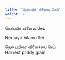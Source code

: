 ```yaml
---
title: 'நெற்பயிர் விளைவு செய்'
weight: 72
---
```

 

நெற்பயிர் விளைவு செய்

Nerpayir Vilaivu Sei

நெல் பயிரை விளைச்சல் செய்.  
Harvest paddy grain